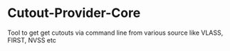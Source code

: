 # Cutout-Provider-Core
Tool to get get cutouts via command line from various source like VLASS, FIRST, NVSS etc
